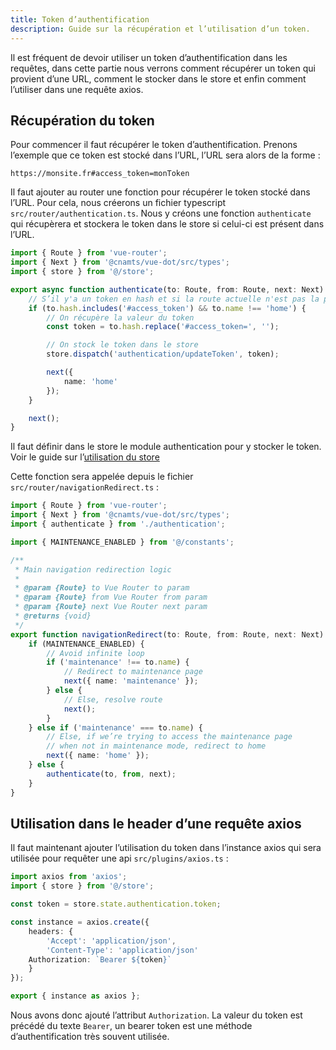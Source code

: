 ```yaml
---
title: Token d’authentification
description: Guide sur la récupération et l’utilisation d’un token.
---
```


Il est fréquent de devoir utiliser un token d’authentification dans les requêtes, dans cette partie nous verrons comment récupérer un token qui provient d’une URL, comment le stocker dans le store et enfin comment l’utiliser dans une requête axios.

## Récupération du token

Pour commencer il faut récupérer le token d’authentification. Prenons l’exemple que ce token est stocké dans l’URL, l’URL sera alors de la forme :

```vue
https://monsite.fr#access_token=monToken
```

Il faut ajouter au router une fonction pour récupérer le token stocké dans l’URL. Pour cela, nous créerons un fichier typescript  `src/router/authentication.ts`. Nous y créons une fonction `authenticate` qui récupèrera et stockera le token dans le store si celui-ci est présent dans l’URL.

```typescript
import { Route } from 'vue-router';
import { Next } from '@cnamts/vue-dot/src/types';
import { store } from '@/store';

export async function authenticate(to: Route, from: Route, next: Next): Promise<void> {
	// S’il y'a un token en hash et si la route actuelle n'est pas la page d'accueil (pour éviter les boucles infinies)
	if (to.hash.includes('#access_token') && to.name !== 'home') {
		// On récupère la valeur du token
		const token = to.hash.replace('#access_token=', '');

		// On stock le token dans le store
		store.dispatch('authentication/updateToken', token);

		next({
			name: 'home'
		});
	}

	next();
}
```

<doc-alert type="info">

Il faut définir dans le store le module authentication pour y stocker le token. Voir le guide sur l’[utilisation du store](/guides/store)

</doc-alert>

Cette fonction sera appelée depuis le fichier `src/router/navigationRedirect.ts` :

```typescript
import { Route } from 'vue-router';
import { Next } from '@cnamts/vue-dot/src/types';
import { authenticate } from './authentication';

import { MAINTENANCE_ENABLED } from '@/constants';

/**
 * Main navigation redirection logic
 *
 * @param {Route} to Vue Router to param
 * @param {Route} from Vue Router from param
 * @param {Route} next Vue Router next param
 * @returns {void}
 */
export function navigationRedirect(to: Route, from: Route, next: Next): void {
	if (MAINTENANCE_ENABLED) {
		// Avoid infinite loop
		if ('maintenance' !== to.name) {
			// Redirect to maintenance page
			next({ name: 'maintenance' });
		} else {
			// Else, resolve route
			next();
		}
	} else if ('maintenance' === to.name) {
		// Else, if we’re trying to access the maintenance page
		// when not in maintenance mode, redirect to home
		next({ name: 'home' });
	} else {
		authenticate(to, from, next);
	}
}

```

## Utilisation dans le header d’une requête axios

Il faut maintenant ajouter l’utilisation du token dans l’instance axios qui sera utilisée pour requêter une api `src/plugins/axios.ts` :

```typescript
import axios from 'axios';
import { store } from '@/store';

const token = store.state.authentication.token;

const instance = axios.create({
	headers: {
		'Accept': 'application/json',
		'Content-Type': 'application/json'
    Authorization: `Bearer ${token}`
	}
});

export { instance as axios };

```

Nous avons donc ajouté l’attribut `Authorization`. La valeur du token est précédé du texte `Bearer`, un bearer token est une méthode d’authentification très souvent utilisée.

